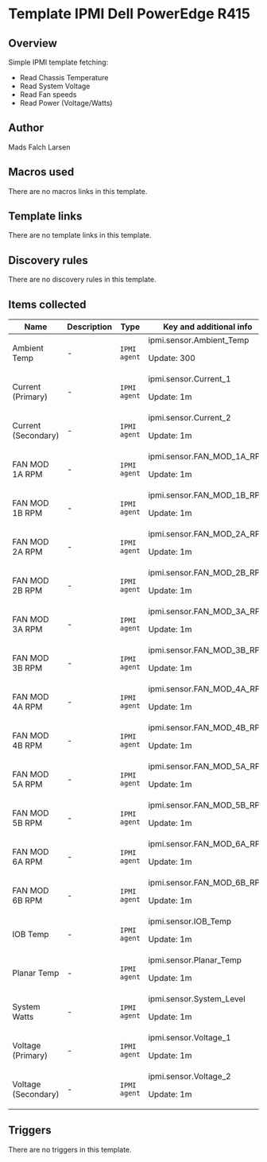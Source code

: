 # Template IPMI Dell PowerEdge R415

## Overview

Simple IPMI template fetching:


 


* Read Chassis Temperature  
* Read System Voltage  
* Read Fan speeds  
* Read Power (Voltage/Watts)  
  
  




## Author

Mads Falch Larsen

## Macros used

There are no macros links in this template.

## Template links

There are no template links in this template.

## Discovery rules

There are no discovery rules in this template.

## Items collected

|Name|Description|Type|Key and additional info|
|----|-----------|----|----|
|Ambient Temp|<p>-</p>|`IPMI agent`|ipmi.sensor.Ambient_Temp<p>Update: 300</p>|
|Current (Primary)|<p>-</p>|`IPMI agent`|ipmi.sensor.Current_1<p>Update: 1m</p>|
|Current (Secondary)|<p>-</p>|`IPMI agent`|ipmi.sensor.Current_2<p>Update: 1m</p>|
|FAN MOD 1A RPM|<p>-</p>|`IPMI agent`|ipmi.sensor.FAN_MOD_1A_RPM<p>Update: 1m</p>|
|FAN MOD 1B RPM|<p>-</p>|`IPMI agent`|ipmi.sensor.FAN_MOD_1B_RPM<p>Update: 1m</p>|
|FAN MOD 2A RPM|<p>-</p>|`IPMI agent`|ipmi.sensor.FAN_MOD_2A_RPM<p>Update: 1m</p>|
|FAN MOD 2B RPM|<p>-</p>|`IPMI agent`|ipmi.sensor.FAN_MOD_2B_RPM<p>Update: 1m</p>|
|FAN MOD 3A RPM|<p>-</p>|`IPMI agent`|ipmi.sensor.FAN_MOD_3A_RPM<p>Update: 1m</p>|
|FAN MOD 3B RPM|<p>-</p>|`IPMI agent`|ipmi.sensor.FAN_MOD_3B_RPM<p>Update: 1m</p>|
|FAN MOD 4A RPM|<p>-</p>|`IPMI agent`|ipmi.sensor.FAN_MOD_4A_RPM<p>Update: 1m</p>|
|FAN MOD 4B RPM|<p>-</p>|`IPMI agent`|ipmi.sensor.FAN_MOD_4B_RPM<p>Update: 1m</p>|
|FAN MOD 5A RPM|<p>-</p>|`IPMI agent`|ipmi.sensor.FAN_MOD_5A_RPM<p>Update: 1m</p>|
|FAN MOD 5B RPM|<p>-</p>|`IPMI agent`|ipmi.sensor.FAN_MOD_5B_RPM<p>Update: 1m</p>|
|FAN MOD 6A RPM|<p>-</p>|`IPMI agent`|ipmi.sensor.FAN_MOD_6A_RPM<p>Update: 1m</p>|
|FAN MOD 6B RPM|<p>-</p>|`IPMI agent`|ipmi.sensor.FAN_MOD_6B_RPM<p>Update: 1m</p>|
|IOB Temp|<p>-</p>|`IPMI agent`|ipmi.sensor.IOB_Temp<p>Update: 1m</p>|
|Planar Temp|<p>-</p>|`IPMI agent`|ipmi.sensor.Planar_Temp<p>Update: 1m</p>|
|System Watts|<p>-</p>|`IPMI agent`|ipmi.sensor.System_Level<p>Update: 1m</p>|
|Voltage (Primary)|<p>-</p>|`IPMI agent`|ipmi.sensor.Voltage_1<p>Update: 1m</p>|
|Voltage (Secondary)|<p>-</p>|`IPMI agent`|ipmi.sensor.Voltage_2<p>Update: 1m</p>|
## Triggers

There are no triggers in this template.

